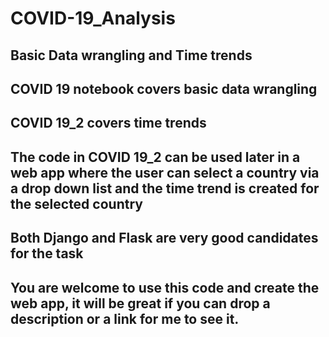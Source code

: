 # COVID-19_Analysis

## Basic Data wrangling and Time trends

## COVID 19 notebook covers basic data wrangling 

## COVID 19_2 covers time trends

## The code in COVID 19_2 can be used later in a web app where the user can select a country via a drop down list and the time trend is created for the selected country

## Both Django and Flask are very good candidates for the task

## You are welcome to use this code and create the web app, it will be great if you can drop a description or a link for me to see it. 

